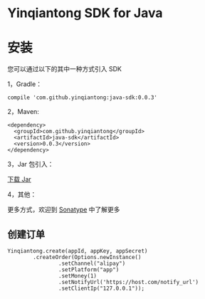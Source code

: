 # Yinqiantong SDK for Java

# 安装

您可以通过以下的其中一种方式引入 SDK

1，Gradle：

```
compile 'com.github.yinqiantong:java-sdk:0.0.3'
```

2，Maven:

```
<dependency>
  <groupId>com.github.yinqiantong</groupId>
  <artifactId>java-sdk</artifactId>
  <version>0.0.3</version>
</dependency>
```

3，Jar 包引入：

[下载 Jar](https://search.maven.org/remotecontent?filepath=com/github/yinqiantong/java-sdk/0.0.3/java-sdk-0.0.3-sources.jar)

4，其他：

更多方式，欢迎到 [Sonatype](https://search.maven.org/artifact/com.github.yinqiantong/java-sdk/0.0.3/jar) 中了解更多

## 创建订单

```
Yinqiantong.create(appId, appKey, appSecret)
        .createOrder(Options.newInstance()
                .setChannel("alipay")
                .setPlatform("app")
                .setMoney(1)
                .setNotifyUrl('https://host.com/notify_url')
                .setClientIp("127.0.0.1"));
```
